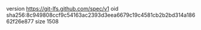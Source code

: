 version https://git-lfs.github.com/spec/v1
oid sha256:8c949808ccf9c54163ac2393d3eea6679c19c4581cb2b2bd314a18662f26e877
size 1508

